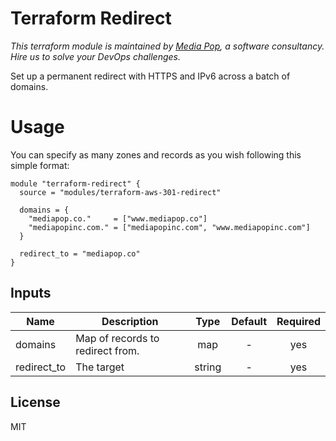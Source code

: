 # Terraform Redirect

*This terraform module is maintained by [Media Pop](https://www.mediapop.co), a software consultancy. Hire us to solve your DevOps challenges.*

Set up a permanent redirect with HTTPS and IPv6 across a batch of domains.

# Usage

You can specify as many zones and records as you wish following this simple format:

```hcl
module "terraform-redirect" {
  source = "modules/terraform-aws-301-redirect"

  domains = {
    "mediapop.co."     = ["www.mediapop.co"]
    "mediapopinc.com." = ["mediapopinc.com", "www.mediapopinc.com"]
  }

  redirect_to = "mediapop.co"
}
```

## Inputs

| Name | Description | Type | Default | Required |
|------|-------------|:----:|:-----:|:-----:|
| domains | Map of records to redirect from. | map | - | yes |
| redirect_to | The target | string | - | yes |

## License

MIT
